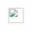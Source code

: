 <p align="center">
  <a href="https://github.com/TG-Bot-Devs/Pythobot">
     <img height="30px" src="https://img.shields.io/badge/Deploy%20To%20Heroku-blueviolet?style=for-the-badge&logo=heroku">
  </a>
